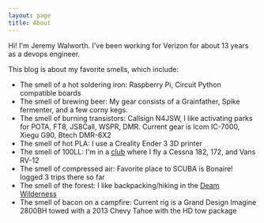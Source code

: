 ```yaml
---
layout: page
title: About
---
```


Hi! I'm Jeremy Walworth. I've been working for Verizon for about 13 years
as a devops engineer. 

This blog is about my favorite smells, which include: 

- The smell of a hot soldering iron: Raspberry Pi, Circuit Python compatible
  boards
- The smell of brewing beer: My gear consists of a Grainfather, Spike
  fermenter,
  and a few corny kegs.
- The smell of burning transistors: Callsign N4JSW, I like activating parks for POTA, FT8,
  JS8Call, WSPR, DMR. Current gear is Icom IC-7000, Xiegu G90, Btech DMR-6X2
- The smell of hot PLA: I use a Creality Ender 3 3D printer
- The smell of 100LL: I'm in a [club](https://tflyingclub.org/) where I fly a Cessna 182, 172, and Vans RV-12 
- The smell of compressed air: Favorite place to SCUBA is Bonaire! logged 3 trips there so far
- The smell of the forest: I like backpacking/hiking in the [Deam
  Wilderness](https://www.fs.usda.gov/recarea/hoosier/recarea/?recid=41554)
- The smell of bacon on a campfire: Current rig is a Grand Design Imagine 2800BH towed with
  a 2013 Chevy Tahoe with the HD tow package
